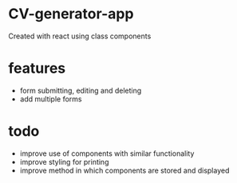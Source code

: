 # CV-generator-app

Created with react using class components

# features

-  form submitting, editing and deleting
-  add multiple forms

# todo

-  improve use of components with similar functionality
-  improve styling for printing
-  improve method in which components are stored and displayed
